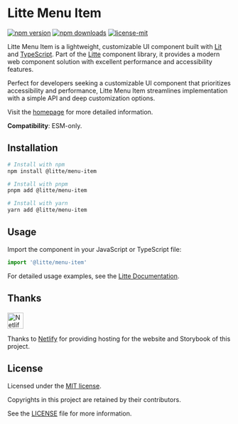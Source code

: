 # Litte Menu Item

<!-- [![jsr score](https://jsr.io/badges/@litte/menu-item/score)](https://jsr.io/@litte/menu-item) -->
<!-- [![jsr version](https://jsr.io/badges/@litte/menu-item)](https://jsr.io/@litte/menu-item) -->
[![npm version](https://img.shields.io/npm/v/@litte/menu-item)](https://www.npmjs.com/package/@litte/menu-item)
[![npm downloads](https://img.shields.io/npm/dm/@litte/menu-item)](https://www.npmjs.com/package/@litte/menu-item)
[![license-mit](https://img.shields.io/badge/License-MIT-greens.svg)][license-mit]

Litte Menu Item is a lightweight, customizable UI component built with [Lit][lit]
and [TypeScript][typescript]. Part of the [Litte][litte-homepage] component library,
it provides a modern web component solution with excellent performance and
accessibility features.

Perfect for developers seeking a customizable UI component that prioritizes accessibility and performance,
Litte Menu Item streamlines implementation with a simple API and deep customization options.

Visit the [homepage][litte-homepage] for more detailed information.

**Compatibility**: ESM-only.

## Installation

```sh
# Install with npm
npm install @litte/menu-item

# Install with pnpm
pnpm add @litte/menu-item

# Install with yarn
yarn add @litte/menu-item
```

## Usage

Import the component in your JavaScript or TypeScript file:

```ts
import '@litte/menu-item'
```

For detailed usage examples, see the [Litte Documentation](https://litte.dev/docs).

## Thanks

<p align="left" style="margin-top: 20px;">
  <a href="https://www.netlify.com/?utm_source=litte&utm_medium=npmjs&utm_campaign=README" style="margin-right: 12px;">
    <img src="https://www.netlify.com/img/global/badges/netlify-color-accent.svg" alt="Netlify" height="36px" />
  </a>
</p>

Thanks to [Netlify](https://www.netlify.com/) for providing hosting for the website and Storybook of this project.

## License

Licensed under the [MIT license][license-mit].

Copyrights in this project are retained by their contributors.

See the [LICENSE][license-mit] file for more information.

[litte-homepage]: https://litte.dev
[license-mit]: https://github.com/riipandi/litte/blob/main/LICENSE
[typescript]: https://www.typescriptlang.org
[lit]: https://lit.dev
